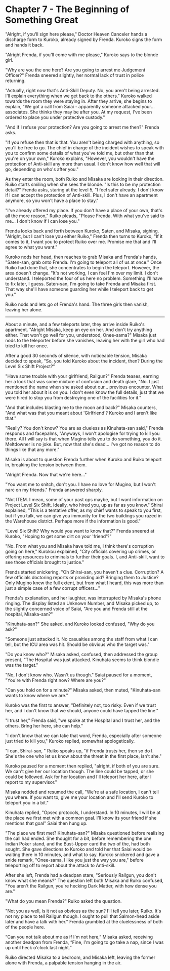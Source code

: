 # Chapter 7 - The Beginning of Something Great

"Alright, if you'll sign here please," Doctor Heaven Canceler hands a discharge form to Kuroko, already signed by Frenda. Kuroko signs the form and hands it back.

"Alright Frenda, if you'll come with me please," Kuroko says to the blonde girl.

"Why are you the one here? Are you going to arrest me Judgement Officer?" Frenda sneered slightly, her normal lack of trust in police returning.

"Actually, right now that's Anti-Skill Deputy. No, you aren't being arrested. I'll explain everything when we get back to the others." Kuroko walked towards the room they were staying in. After they arrive, she begins to explain, "We got a call from Saiai - apparently someone attacked your… associates. She thinks they may be after you. At my request, I've been ordered to place you under protective custody."

"And if I refuse your protection? Are you going to arrest me then?" Frenda asks.

"If you refuse then that is that. You aren't being charged with anything, so you'll be free to go. The chief in charge of the incident wishes to speak with you to confirm some details of what you've told me, but other than that you're on your own," Kuroko explains, "However, you wouldn't have the protection of Anti-skill any more than usual. I don't know how well that will go, depending on who's after you."

As they enter the room, both Ruiko and Misaka are looking in their direction. Ruiko starts smiling when she sees the blonde. "Is this to be my protection detail?" Frenda asks, staring at the level 5, "I feel safer already. I don't know if I can accept the protection of Anti-skill. Plus, I don't have an apartment anymore, so you won't have a place to stay."

"I've already offered my place. If you don't have a place of your own, that's all the more reason," Ruiko pleads, "Please Frenda. With what you've said to me… I don't know if I can lose you."

Frenda looks back and forth between Kuroko, Saten, and Misaka, sighing. "Alright, but I can't lose you either Ruiko," Frenda then turns to Kuroko, "If it comes to it, I want you to protect Ruiko over me. Promise me that and I'll agree to what you want."

Kuroko nods her head, then reaches to grab Misaka and Frenda's hands, "Saten-san, grab onto Frenda. I'm going to teleport all of us at once." Once Ruiko had done that, she concentrates to begin the teleport. However, the area doesn't change. "It's not working, I can feel I'm over my limit. I don't understand. I teleported the four of us here no problem. Something I'll have to fix later, I guess. Saten-san, I'm going to take Frenda and Misaka first. That way she'll have someone guarding her while I teleport back to get you."

Ruiko nods and lets go of Frenda's hand. The three girls then vanish, leaving her alone. 


---

About a minute, and a few teleports later, they arrive inside Ruiko's apartment. "Alright Misaka, keep an eye on her. And don't try anything either. That won't go well for you, understood, Onee-sama?" Misaka just nods to the teleporter before she vanishes, leaving her with the girl who had tried to kill her once.

After a good 30 seconds of silence, with noticeable tension, Misaka decided to speak, "So, you told Kuroko about the incident, then? During the Level Six Shift Project?"

"Have some trouble with your girlfriend, Railgun?" Frenda teases, earning her a look that was some mixture of confusion and death glare, "No. I just mentioned the name when she asked about our… previous encounter. What you told her about it is on you. I don't even know the full details, just that we were hired to stop you from destroying one of the facilities for it."

"And that includes blasting me to the moon and back?" Misaka counters, "And what was that you meant about 'Girlfriend'? Kuroko and I aren't like that."

"Really? You don't know? You are as clueless as Kinuhata-san said," Frenda responds and facepalms, "Anyways, I won't apologise for trying to kill you there. All I will say is that when Mugino tells you to do something, you do it. Meltdowner is no joke. But, now that she's dead… I've got no reason to do things like that any more."

Misaka is about to question Frenda further when Kuroko and Ruiko teleport in, breaking the tension between them. 

"Alright Frenda. Now that we're here…"

"You want me to snitch, don't you. I have no love for Mugino, but I won't narc on my friends." Frenda answered sharply.

"Not ITEM. I mean, some of your past ops maybe, but I want information on Project Level Six Shift. Ideally, who hired you, up as far as you know." Shirai explained, "This is a tentative offer, as my chief wants to speak to you first, but if you talk, we can give you immunity for the two buildings you razed in the Warehouse district. Perhaps more if the information is good."

"Level Six Shift? Why would you want to know that?" Frenda sneered at Kuroko, "Hoping to get some dirt on your 'friend'?"

"No. From what you and Misaka have told me, I think there's corruption going on here," Kurokou explained, "City officials covering up crimes, or offering resources to criminals to further their goals. I, and Anti-skill, want to see those officials brought to justice."

Frends started snickering, "Oh Shirai-san, you haven't a clue. Corruption? A few officials doctoring reports or providing aid? Bringing them to Justice? Only Mugino knew the full extent, but from what I heard, this was more than just a simple case of a few corrupt officers…"

Frenda's explanation, and her laughter, was interrupted by Misaka's phone ringing. The display listed an Unknown Number, and Misaka picked up, to the slightly concerned voice of Saiai, "Are you and Frenda still at the hospital, Misaka-san?"

"Kinuhata-san?" She asked, and Kuroko looked confused, "Why do you ask?"

"Someone just attacked it. No casualties among the staff from what I can tell, but the ICU area was hit. Should be obvious who the target was."

"Do you know who?" Misaka asked, confused, then addressed the group present, "The Hospital was just attacked. Kinuhata seems to think blondie was the target."

"No, I don't know who. Wasn't us though." Saiai paused for a moment, "You're with Frenda right now? Where are you?"

"Can you hold on for a minute?" Misaka asked, then muted, "Kinuhata-san wants to know where we are."

Kuroko was the first to answer, "Definitely not, too risky. Even if we trust her, and I don't know that we should, anyone could have tapped the line."

"I trust her," Frenda said, "we spoke at the Hospital and I trust her, and the others. Bring her here, she can help."

"I don't know that we can take that word, Frenda, especially after someone just tried to kill you," Kuroko replied, somewhat apologetically.

"I can, Shirai-san, " Ruiko speaks up, "if Frenda trusts her, then so do I. She's the one who let us know about the threat in the first place, isn't she."

Kuroko paused for a moment then replied, "alright, if both of you are sure. We can't give her our location though. The line could be tapped, or she could be followed. Ask for her location and I'll teleport her here, after I report to my supervisor."

Misaka nodded and resumed the call, "We're at a safe location, I can't tell you where. If you want to, give me your location and I'll send Kuroko to teleport you in a bit."

Kinuhata replied, "Opsec protocols, I understand. In 10 minutes, I will be at the place we first met with a common goal. I'll know its your friend if she mentions that goal" Saiai then hung up.

"The place we first met? Kinuhata-san?" Misaka questioned before realising the call had ended. She thought for a bit, before remembering the one Indian Poker stand, and the Bust-Upper card the two of the, had both sought. She gave directions to Kuroko and told her that Saiai would be waiting there in 10 minutes, and what to say. Kuroko snickered and gave a snide remark, "Onee-sama, I like you just the way you are," before teleporting off to report about the attack to Anti-skill.

After she left, Frenda had a deadpan stare, "Seriously Railgun, you don't know what she means?" The question left both Misaka and Ruiko confused, "You aren't the Railgun, you're hecking Dark Matter, with how dense you are."

"What do you mean Frenda?" Ruiko asked the question.

"Not you as well, is it not as obvious as the sun? I'll tell you later, Ruiko. It's not my place to tell Railgun though. I ought to pull that Salmon-head aside later and have a talk with her." Frenda grumbled at the cluelessness of both of the people here. 

“Can you not talk about me as if I'm not here,” Misaka asked, receiving another deadpan from Frenda, “Fine, I'm going to go take a nap, since I was up until heck o'clock last night.” 

Ruiko directed Misaka to a bedroom, and Misaka left, leaving the former alone with Frenda, a palpable tension hanging in the air.
